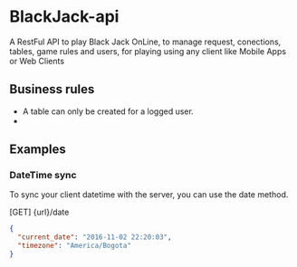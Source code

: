 # BlackJack-api
A RestFul API to play Black Jack OnLine, to manage request, conections, tables, game rules and users, for playing using any client like Mobile Apps or Web Clients

## Business rules

* A table can only be created for a logged user.
* 

## Examples

### DateTime sync

To sync your client datetime with the server, you can use the date method.

[GET] {url}/date

```json
{
  "current_date": "2016-11-02 22:20:03",
  "timezone": "America/Bogota"
}
```